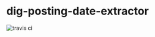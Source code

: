 # dig-posting-date-extractor
![travis ci](https://travis-ci.org/usc-isi-i2/dig-posting-date-extractor.svg?branch=master)
